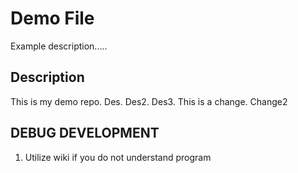 # Demo File

Example description.....

## Description

This is my demo repo.
Des.
Des2.
Des3.
This is a change.
Change2

## DEBUG DEVELOPMENT

1. Utilize wiki if you do not understand program
